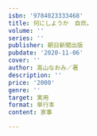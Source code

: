 ```yaml
---
isbn: '9784023333468'
title: 何にしようか　自炊。
volume: ''
series: ''
publisher: 朝日新聞出版
pubdate: '2020-11-06'
cover: ''
author: 高山なおみ／著
description: ''
price: '2000'
genre: ''
target: 実用
format: 単行本
content: 家事

---
```

